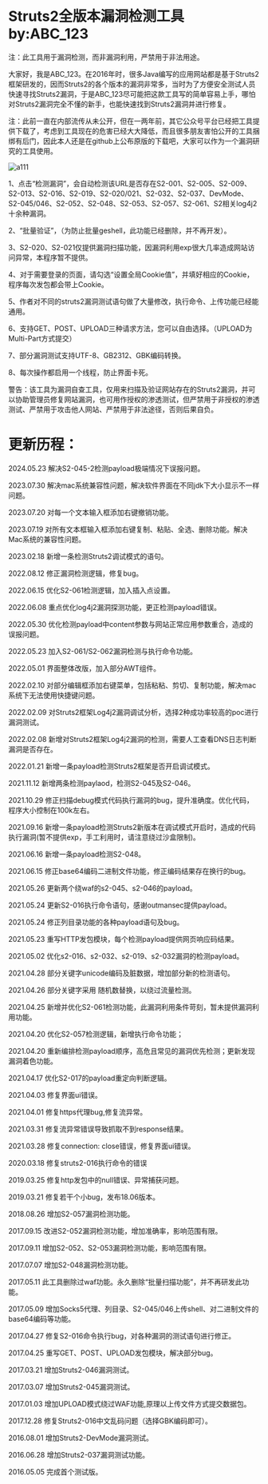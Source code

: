# Struts2全版本漏洞检测工具 by:ABC_123

注：此工具用于漏洞检测，而非漏洞利用，严禁用于非法用途。

大家好，我是ABC_123。在2016年时，很多Java编写的应用网站都是基于Struts2框架研发的，因而Struts2的各个版本的漏洞非常多，当时为了方便安全测试人员快速寻找Struts2漏洞，于是ABC_123尽可能把这款工具写的简单容易上手，哪怕对Struts2漏洞完全不懂的新手，也能快速找到Struts2漏洞并进行修复。

注：此前一直在内部流传从未公开，但在一两年前，其它公众号平台已经把工具提供下载了，考虑到工具现在的危害已经大大降低，而且很多朋友害怕公开的工具捆绑有后门，因此本人还是在github上公布原版的下载吧，大家可以作为一个漏洞研究的工具使用。

![a111](https://github.com/abc123info/Struts2VulsScanTools/assets/143333826/81bd18a8-ff05-49b4-9da4-e6699918a1ee)


1、点击“检测漏洞”，会自动检测该URL是否存在S2-001、S2-005、S2-009、S2-013、S2-016、S2-019、S2-020/021、S2-032、S2-037、DevMode、S2-045/046、S2-052、S2-048、S2-053、S2-057、S2-061、S2相关log4j2十余种漏洞。

2、“批量验证”，（为防止批量geshell，此功能已经删除，并不再开发）。

3、S2-020、S2-021仅提供漏洞扫描功能，因漏洞利用exp很大几率造成网站访问异常，本程序暂不提供。

4、对于需要登录的页面，请勾选“设置全局Cookie值”，并填好相应的Cookie，程序每次发包都会带上Cookie。

5、作者对不同的struts2漏洞测试语句做了大量修改，执行命令、上传功能已经能通用。

6、支持GET、POST、UPLOAD三种请求方法，您可以自由选择。（UPLOAD为Multi-Part方式提交）

7、部分漏洞测试支持UTF-8、GB2312、GBK编码转换。

8、每次操作都启用一个线程，防止界面卡死。

警告：该工具为漏洞自查工具，仅用来扫描及验证网站存在的Struts2漏洞，并可以协助管理员修复网站漏洞，也可用作授权的渗透测试，但严禁用于非授权的渗透测试、严禁用于攻击他人网站、严禁用于非法途径，否则后果自负。

更新历程：
==========================================

2024.05.23 解决S2-045-2检测payload极端情况下误报问题。

2023.07.30 解决mac系统兼容性问题，解决软件界面在不同jdk下大小显示不一样问题。

2023.07.20 对每一个文本输入框添加右键撤销功能。

2023.07.19 对所有文本框输入框添加右键复制、粘贴、全选、删除功能。解决Mac系统的兼容性问题。

2023.02.18 新增一条检测Struts2调试模式的语句。

2022.08.12 修正漏洞检测逻辑，修复bug。

2022.06.15 优化S2-061检测逻辑，加入插入点设置。

2022.06.08 重点优化log4j2漏洞探测功能，更正检测payload错误。

2022.05.30 优化检测payload中content参数与网站正常应用参数重合，造成的误报问题。

2022.05.23 加入S2-061/S2-062漏洞检测与执行命令功能。

2022.05.01 界面整体改版，加入部分AWT组件。

2022.02.10 对部分编辑框添加右键菜单，包括粘粘、剪切、复制功能，解决mac系统下无法使用快捷键问题。

2022.02.09 对Struts2框架Log4j2漏洞调试分析，选择2种成功率较高的poc进行漏洞测试。

2022.02.08 新增对Struts2框架Log4j2漏洞的检测，需要人工查看DNS日志判断漏洞是否存在。

2022.01.21 新增一条payload检测Struts2框架是否开启调试模式。

2021.11.12 新增两条检测paylaod，检测S2-045及S2-046。

2021.10.29 修正扫描debug模式代码执行漏洞的bug，提升准确度。优化代码，程序大小控制在100k左右。

2021.09.16 新增一条payload检测Struts2新版本在调试模式开启时，造成的代码执行漏洞(暂不提供exp，手工利用时，请注意绕过沙盒限制)。

2021.06.16 新增一条payload检测S2-048。

2021.06.15 修正base64编码二进制文件功能，修正编码结果存在换行的bug。

2021.05.26 更新两个绕waf的s2-045、s2-046的payload。

2021.05.24 更新S2-016执行命令语句，感谢outmansec提供payload。

2021.05.24 修正列目录功能的各种payload语句及bug。

2021.05.23 重写HTTP发包模块，每个检测payload提供网页响应码结果。

2021.05.02 优化s2-016、s2-032、s2-019、s2-032漏洞的检测payload。

2021.04.28 部分关键字unicode编码及脏数据，增加部分新的检测语句。

2021.04.26 部分关键字采用 随机数替换，以绕过流量检测。

2021.04.25 新增并优化S2-061检测功能，此漏洞利用条件苛刻，暂未提供漏洞利用功能。

2021.04.20 优化S2-057检测逻辑，新增执行命令功能；

2021.04.20 重新编排检测payload顺序，高危且常见的漏洞优先检测；更新发现漏洞着色功能。

2021.04.17 优化S2-017的payload重定向判断逻辑。

2021.04.03 修复界面ui错误。

2021.04.01 修复https代理bug,修复流异常。

2021.03.31 修复流异常错误导致抓取不到response结果。

2021.03.28 修复connection: close错误，修复界面ui错误。

2020.03.18 修复struts2-016执行命令的错误

2019.03.25 修复http发包中的null错误、异常捕获问题。

2019.03.21 修复若干个小bug，发布18.06版本。

2018.08.26 增加S2-057漏洞检测功能。

2017.09.15 改进S2-052漏洞检测功能，增加准确率，影响范围有限。

2017.09.11 增加S2-052、S2-053漏洞检测功能，影响范围有限。

2017.07.07 增加S2-048漏洞检测功能。

2017.05.11 此工具删除过waf功能。永久删除“批量扫描功能”，并不再研发此功能。

2017.05.09 增加Socks5代理、列目录、S2-045/046上传shell、对二进制文件的base64编码等功能。

2017.04.27 修复S2-016命令执行bug，对各种漏洞的测试语句进行修正。

2017.04.25 重写GET、POST、UPLOAD发包模块，解决部分bug。

2017.03.21 增加Struts2-046漏洞测试。

2017.03.07 增加Struts2-045漏洞测试。

2017.01.03 增加UPLOAD模式绕过WAF功能,原理以上传文件方式提交数据包。

2017.12.28 修复Struts2-016中文乱码问题（选择GBK编码即可）。

2016.08.01 增加Struts2-DevMode漏洞测试。

2016.06.28 增加Struts2-037漏洞测试功能。

2016.05.05 完成首个测试版。

